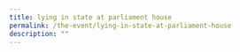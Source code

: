 ```yaml
---
title: lying in state at parliament house
permalink: /the-event/lying-in-state-at-parliament-house
description: ""
---
```

